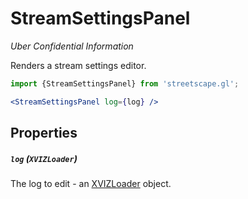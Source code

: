 # StreamSettingsPanel

*Uber Confidential Information*


Renders a stream settings editor.

```jsx
import {StreamSettingsPanel} from 'streetscape.gl';

<StreamSettingsPanel log={log} />

```

## Properties

##### `log` (`XVIZLoader`)

The log to edit - an [XVIZLoader](/docs/api-reference/xviz-loader-interface.md) object.
